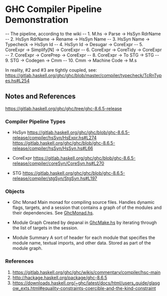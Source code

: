 # GHC Compiler Pipeline Demonstration

-- The pipeline, according to the wiki
-- 1. M.hs          -> Parse -> HsSyn RdrName
-- 2. HsSyn RdrName -> Rename -> HsSyn Name
-- 3. HsSyn Name    -> Typecheck -> HsSyn Id
-- 4. HsSyn Id      -> Desugar -> CoreExpr
-- 5. CoreExpr      -> Simplify[N] -> CoreExpr
-- 6. CoreExpr      -> CoreTidy -> CoreExpr
-- 7. CoreExpr      -> CorePrep -> CoreExpr
-- 8. CoreExpr      -> To STG -> STG
-- 9. STG           -> Codegen -> Cmm
-- 10. Cmm          -> Machine Code -> M.s

In reality, #2 and #3 are tightly coupled, see:
https://gitlab.haskell.org/ghc/ghc/blob/master/compiler/typecheck/TcRnTypes.hs#L254

## Notes and References

https://gitlab.haskell.org/ghc/ghc/tree/ghc-8.6.5-release

### Compiler Pipeline Types

* HsSyn 
  https://gitlab.haskell.org/ghc/ghc/blob/ghc-8.6.5-release/compiler/hsSyn/HsExpr.hs#L274
  https://gitlab.haskell.org/ghc/ghc/blob/ghc-8.6.5-release/compiler/hsSyn/HsSyn.hs#L66

* CoreExpr 
  https://gitlab.haskell.org/ghc/ghc/blob/ghc-8.6.5-release/compiler/coreSyn/CoreSyn.hs#L270 

* STG
  https://gitlab.haskell.org/ghc/ghc/blob/ghc-8.6.5-release/compiler/stgSyn/StgSyn.hs#L197

### Objects

* Ghc Monad
  Main monad for compiling source files. Handles dynamic flags, targets, and a session that 
  contains a graph of of the modules and their dependencies. See [GhcMonad.hs].
  
* Module Graph
  Created by depanal in [GhcMake.hs] by iterating through the list of targets in the session.

* Module Summary
  A sort of header for each module that specifies the module name, textual imports, and other data.
  Stored as part of the module graph.

### References

1. https://gitlab.haskell.org/ghc/ghc/wikis/commentary/compiler/hsc-main  
2. http://hackage.haskell.org/package/ghc-8.6.5  
3. https://downloads.haskell.org/~ghc/latest/docs/html/users_guide/glasgow_exts.html#equality-constraints-coercible-and-the-kind-constraint


[GhcMake.hs]: https://gitlab.haskell.org/ghc/ghc/blob/ghc-8.6.5-release/compiler/main/GhcMake.hs#L121
[GhcMonad.hs]: https://gitlab.haskell.org/ghc/ghc/blob/ghc-8.6.5-release/compiler/main/GhcMonad.hs
